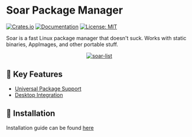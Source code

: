 # Soar Package Manager

[![Crates.io](https://img.shields.io/crates/v/soar-cli)](https://crates.io/crates/soar-cli)
[![Documentation](https://img.shields.io/badge/docs-soar.qaidvoid.dev-blue)](https://soar.qaidvoid.dev)
[![License: MIT](https://img.shields.io/badge/License-MIT-yellow.svg)](https://opensource.org/licenses/MIT)

Soar is a fast Linux package manager that doesn't suck. Works with static binaries, AppImages, and other portable stuff.

<p align="center">
    <a href="https://soar.qaidvoid.dev">
    <img src="https://bin.pkgforge.dev/list_detailed.gif" alt="soar-list"/></a>
</p>

## 🌟 Key Features
- [Universal Package Support](https://soar.qaidvoid.dev/#universal-package-support)
- [Desktop Integration](https://soar.qaidvoid.dev/#desktop-integration)

## 🔧 Installation
Installation guide can be found [here](https://soar.qaidvoid.dev/installation.html)
